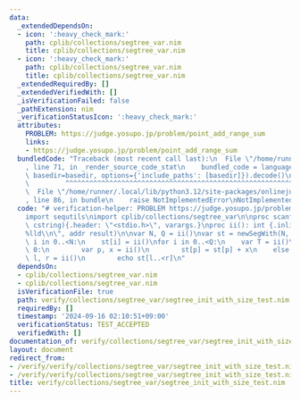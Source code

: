 ```yaml
---
data:
  _extendedDependsOn:
  - icon: ':heavy_check_mark:'
    path: cplib/collections/segtree_var.nim
    title: cplib/collections/segtree_var.nim
  - icon: ':heavy_check_mark:'
    path: cplib/collections/segtree_var.nim
    title: cplib/collections/segtree_var.nim
  _extendedRequiredBy: []
  _extendedVerifiedWith: []
  _isVerificationFailed: false
  _pathExtension: nim
  _verificationStatusIcon: ':heavy_check_mark:'
  attributes:
    PROBLEM: https://judge.yosupo.jp/problem/point_add_range_sum
    links:
    - https://judge.yosupo.jp/problem/point_add_range_sum
  bundledCode: "Traceback (most recent call last):\n  File \"/home/runner/.local/lib/python3.12/site-packages/onlinejudge_verify/documentation/build.py\"\
    , line 71, in _render_source_code_stat\n    bundled_code = language.bundle(stat.path,\
    \ basedir=basedir, options={'include_paths': [basedir]}).decode()\n          \
    \         ^^^^^^^^^^^^^^^^^^^^^^^^^^^^^^^^^^^^^^^^^^^^^^^^^^^^^^^^^^^^^^^^^^^^^^^^^^^^^^^^^\n\
    \  File \"/home/runner/.local/lib/python3.12/site-packages/onlinejudge_verify/languages/nim.py\"\
    , line 86, in bundle\n    raise NotImplementedError\nNotImplementedError\n"
  code: "# verification-helper: PROBLEM https://judge.yosupo.jp/problem/point_add_range_sum\n\
    import sequtils\nimport cplib/collections/segtree_var\n\nproc scanf(formatstr:\
    \ cstring){.header: \"<stdio.h>\", varargs.}\nproc ii(): int {.inline.} = scanf(\"\
    %lld\\n\", addr result)\n\nvar N, Q = ii()\nvar st = newSegWith(N, l+r, 0)\nfor\
    \ i in 0..<N:\n    st[i] = ii()\nfor i in 0..<Q:\n    var T = ii()\n    if T ==\
    \ 0:\n        var p, x = ii()\n        st[p] = st[p] + x\n    else:\n        var\
    \ l, r = ii()\n        echo st[l..<r]\n"
  dependsOn:
  - cplib/collections/segtree_var.nim
  - cplib/collections/segtree_var.nim
  isVerificationFile: true
  path: verify/collections/segtree_var/segtree_init_with_size_test.nim
  requiredBy: []
  timestamp: '2024-09-16 02:10:51+09:00'
  verificationStatus: TEST_ACCEPTED
  verifiedWith: []
documentation_of: verify/collections/segtree_var/segtree_init_with_size_test.nim
layout: document
redirect_from:
- /verify/verify/collections/segtree_var/segtree_init_with_size_test.nim
- /verify/verify/collections/segtree_var/segtree_init_with_size_test.nim.html
title: verify/collections/segtree_var/segtree_init_with_size_test.nim
---
```

